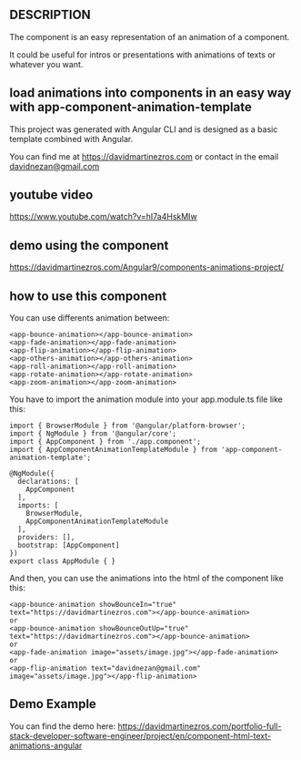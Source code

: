 ## DESCRIPTION
The component is an easy representation of an animation of a component.

It could be useful for intros or presentations with animations of texts or whatever you want.

## load animations into components in an easy way with app-component-animation-template
This project was generated with Angular CLI and is designed as a basic template combined with Angular.

You can find me at https://davidmartinezros.com or contact in the email davidnezan@gmail.com

## youtube video
https://www.youtube.com/watch?v=hI7a4HskMIw

## demo using the component
https://davidmartinezros.com/Angular9/components-animations-project/

## how to use this component

You can use differents animation between:

```
<app-bounce-animation></app-bounce-animation>
<app-fade-animation></app-fade-animation>
<app-flip-animation></app-flip-animation>
<app-others-animation></app-others-animation>
<app-roll-animation></app-roll-animation>
<app-rotate-animation></app-rotate-animation>
<app-zoom-animation></app-zoom-animation>
```

You have to import the animation module into your app.module.ts file like this:

```
import { BrowserModule } from '@angular/platform-browser';
import { NgModule } from '@angular/core';
import { AppComponent } from './app.component';
import { AppComponentAnimationTemplateModule } from 'app-component-animation-template';

@NgModule({
  declarations: [
    AppComponent
  ],
  imports: [
    BrowserModule,
    AppComponentAnimationTemplateModule
  ],
  providers: [],
  bootstrap: [AppComponent]
})
export class AppModule { }
```

And then, you can use the animations into the html of the component like this:

```
<app-bounce-animation showBounceIn="true" text="https://davidmartinezros.com"></app-bounce-animation>
or
<app-bounce-animation showBounceOutUp="true" text="https://davidmartinezros.com"></app-bounce-animation>
or
<app-fade-animation image="assets/image.jpg"></app-fade-animation>
or
<app-flip-animation text="davidnezan@gmail.com" image="assets/image.jpg"></app-flip-animation>
```

## Demo Example
You can find the demo here: https://davidmartinezros.com/portfolio-full-stack-developer-software-engineer/project/en/component-html-text-animations-angular